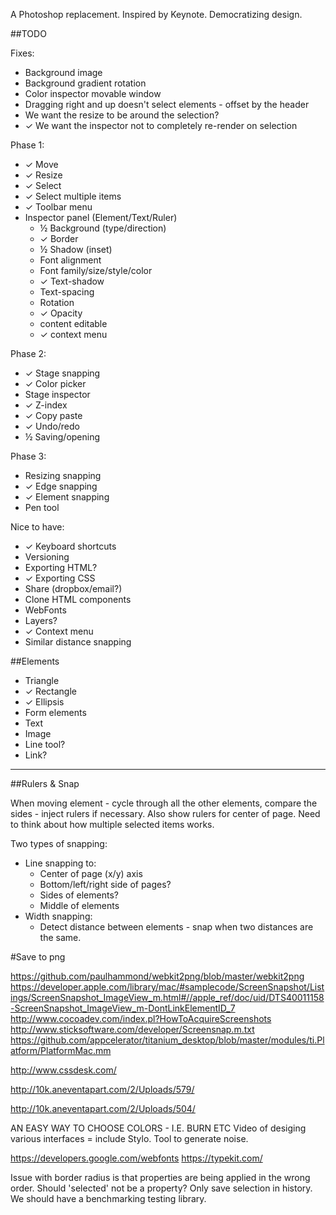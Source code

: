 A Photoshop replacement. Inspired by Keynote. Democratizing design.

##TODO

Fixes:

* Background image
* Background gradient rotation
* Color inspector movable window
* Dragging right and up doesn't select elements - offset by the header
* We want the resize to be around the selection?
* ✓ We want the inspector not to completely re-render on selection

Phase 1:

* ✓ Move
* ✓ Resize
* ✓ Select
* ✓ Select multiple items
* ✓ Toolbar menu
* Inspector panel (Element/Text/Ruler)
  * ½ Background (type/direction)
  * ✓ Border
  * ½ Shadow (inset)
  * Font alignment
  * Font family/size/style/color
  * ✓ Text-shadow
  * Text-spacing
  * Rotation
  * ✓ Opacity
  * content editable
  * ✓ context menu

Phase 2:

* ✓ Stage snapping
* ✓ Color picker
* Stage inspector
* ✓ Z-index
* ✓ Copy paste
* ✓ Undo/redo
* ½ Saving/opening

Phase 3:

* Resizing snapping
* ✓ Edge snapping
* ✓ Element snapping
* Pen tool

Nice to have:

* ✓ Keyboard shortcuts
* Versioning
* Exporting HTML?
* ✓ Exporting CSS
* Share (dropbox/email?)
* Clone HTML components
* WebFonts
* Layers?
* ✓ Context menu
* Similar distance snapping

##Elements

* Triangle
* ✓ Rectangle
* ✓ Ellipsis
* Form elements
* Text
* Image
* Line tool?
* Link?

-------------------------------------------------------------------------------------------------------------------------------------

##Rulers & Snap

When moving element - cycle through all the other elements, compare the sides - inject rulers if necessary. Also show rulers for center of page. Need to think about how multiple selected items works.

Two types of snapping:

* Line snapping to:
  * Center of page (x/y) axis
  * Bottom/left/right side of pages?
  * Sides of elements?
  * Middle of elements
* Width snapping:
  * Detect distance between elements - snap when two distances are the same.

#Save to png

https://github.com/paulhammond/webkit2png/blob/master/webkit2png
https://developer.apple.com/library/mac/#samplecode/ScreenSnapshot/Listings/ScreenSnapshot_ImageView_m.html#//apple_ref/doc/uid/DTS40011158-ScreenSnapshot_ImageView_m-DontLinkElementID_7
http://www.cocoadev.com/index.pl?HowToAcquireScreenshots
http://www.sticksoftware.com/developer/Screensnap.m.txt
https://github.com/appcelerator/titanium_desktop/blob/master/modules/ti.Platform/PlatformMac.mm

http://www.cssdesk.com/

http://10k.aneventapart.com/2/Uploads/579/

http://10k.aneventapart.com/2/Uploads/504/

AN EASY WAY TO CHOOSE COLORS - I.E. BURN ETC
Video of desiging various interfaces = include Stylo.
Tool to generate noise.

https://developers.google.com/webfonts
https://typekit.com/

Issue with border radius is that properties are being applied in the wrong order.
Should 'selected' not be a property?
Only save selection in history.
We should have a benchmarking testing library.